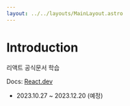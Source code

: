 ```yaml
---
layout: ../../layouts/MainLayout.astro
---
```


# Introduction

리액트 공식문서 학습

Docs: [React.dev](https://react.dev/learn/')

- 2023.10.27 ~ 2023.12.20 (예정)
